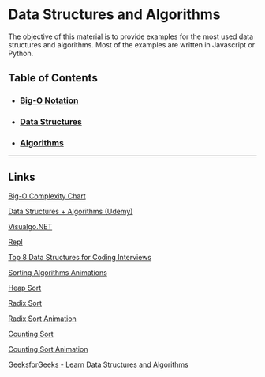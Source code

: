 # Data Structures and Algorithms

The objective of this material is to provide examples for the most used data structures and algorithms. Most of the examples are written in Javascript or Python.

## Table of Contents

- ### [Big-O Notation](./1-BigO/big-o.md)
- ### [Data Structures](.2-DataStructures/data-structures.md)
- ### [Algorithms](./3-Algorithms/algorithms.md)

---

## Links

[Big-O Complexity Chart](https://www.bigocheatsheet.com/)

[Data Structures + Algorithms (Udemy)](https://www.udemy.com/course/master-the-coding-interview-data-structures-algorithms/)

[Visualgo.NET](https://visualgo.net)

[Repl](https://replit.com)

[Top 8 Data Structures for Coding Interviews](https://dev.to/fahimulhaq/top-8-data-structures-for-coding-interviews-and-practice-interview-questions-2pb)

[Sorting Algorithms Animations](https://www.toptal.com/developers/sorting-algorithms)

[Heap Sort](https://brilliant.org/wiki/heap-sort/)

[Radix Sort](https://brilliant.org/wiki/radix-sort/)

[Radix Sort Animation](https://www.cs.usfca.edu/~galles/visualization/RadixSort.html)

[Counting Sort](https://brilliant.org/wiki/counting-sort/)

[Counting Sort Animation](https://www.cs.usfca.edu/~galles/visualization/CountingSort.html)

[GeeksforGeeks - Learn Data Structures and Algorithms](https://www.geeksforgeeks.org/learn-data-structures-and-algorithms-dsa-tutorial/?ref=lbp)
